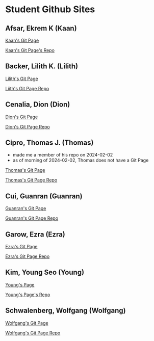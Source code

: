 # Student Github Sites

## Afsar, Ekrem K (Kaan)

[Kaan's Git Page](https://ekremkaanafsar.github.io/)

[Kaan's Git Page's Repo](https://github.com/ekremkaanafsar/ekremkaanafsar.github.io/tree/main)

## Backer, Lilith K. (Lilith)

[Lilith's Git Page](https://daemonathena.github.io/)

[Liith's Git Page Repo](https://github.com/daemonAthena/daemonAthena.github.io)

## Cenalia, Dion (Dion)

[Dion's Git Page](https://dondizzzzzle.github.io/dondi.github.io/)

[Dion's Git Page Repo](https://github.com/dondizzzzzle/dondi.github.io)

## Cipro, Thomas J. (Thomas)

- made me a member of his repo on 2024-02-02
- as of morning of 2024-02-02, Thomas does not have a Git Page

[Thomas's Git Page](https://thomascipro.github.io/)

[Thomas's Git Page Repo](https://github.com/ThomasCipro/ThomasCipro)

## Cui, Guanran (Guanran)

[Guanran's Git Page](https://guanranc.github.io/github.io/)

[Guanran's Git Page Repo](https://github.com/GuanranC/github.io)

## Garow, Ezra (Ezra)

[Ezra's Git Page](https://ezragarow.github.io/)

[Ezra's Git Page Repo](https://github.com/EzraGarow/ezragarow.github.io)

## Kim, Young Seo (Young)

[Young's Page](https://ykim287.github.io/ykim287/#home)

[Young's Page's Repo](https://github.com/ykim287/ykim287)

## Schwalenberg, Wolfgang (Wolfgang)

[Wolfgang's Git Page](https://wschwal1.github.io/wschwal-hist.github.io/)

[Wolfgang's Git Page Repo](https://github.com/wschwal1/github.io)
